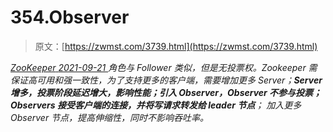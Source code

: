 <!--yml
category: 未分类
date: 0001-01-01 00:00:00
-->

# 354.Observer

> 原文：[https://zwmst.com/3739.html](https://zwmst.com/3739.html)

   [ *ZooKeeper* ](https://zwmst.com/zookeeper)*[ <time datetime="2021-09-22T07:27:34+08:00"> 2021-09-21 </time> ](https://zwmst.com/3739.html)  角色与 Follower 类似，但是无投票权。Zookeeper 需保证高可用和强一致性，为了支持更多的客户端，需要增加更多 Server；**Server 增多，投票阶段延迟增大，影响性能；引入 Observer，Observer 不参与投票； Observers 接受客户端的连接，并将写请求转发给 leader 节点**； 加入更多 Observer 节点，提高伸缩性，同时不影响吞吐率。*